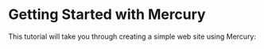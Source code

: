 # Getting Started with Mercury

This tutorial will take you through creating a simple web site using Mercury:
